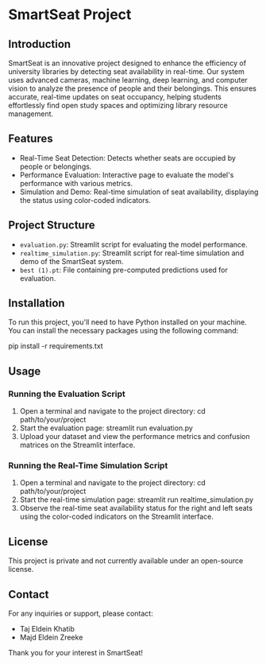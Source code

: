 # SmartSeat Project

## Introduction
SmartSeat is an innovative project designed to enhance the efficiency of university libraries by detecting seat availability in real-time. Our system uses advanced cameras, machine learning, deep learning, and computer vision to analyze the presence of people and their belongings. This ensures accurate, real-time updates on seat occupancy, helping students effortlessly find open study spaces and optimizing library resource management.

## Features
- Real-Time Seat Detection: Detects whether seats are occupied by people or belongings.
- Performance Evaluation: Interactive page to evaluate the model's performance with various metrics.
- Simulation and Demo: Real-time simulation of seat availability, displaying the status using color-coded indicators.

## Project Structure
- `evaluation.py`: Streamlit script for evaluating the model performance.
- `realtime_simulation.py`: Streamlit script for real-time simulation and demo of the SmartSeat system.
- `best (1).pt`: File containing pre-computed predictions used for evaluation.

## Installation
To run this project, you'll need to have Python installed on your machine. You can install the necessary packages using the following command:

pip install -r requirements.txt

## Usage

### Running the Evaluation Script
1. Open a terminal and navigate to the project directory:
   cd path/to/your/project
2. Start the evaluation page:
   streamlit run evaluation.py
3. Upload your dataset and view the performance metrics and confusion matrices on the Streamlit interface.

### Running the Real-Time Simulation Script
1. Open a terminal and navigate to the project directory:
   cd path/to/your/project
2. Start the real-time simulation page:
   streamlit run realtime_simulation.py
3. Observe the real-time seat availability status for the right and left seats using the color-coded indicators on the Streamlit interface.


## License
This project is private and not currently available under an open-source license.

## Contact
For any inquiries or support, please contact:
- Taj Eldein Khatib
- Majd Eldein Zreeke

Thank you for your interest in SmartSeat!